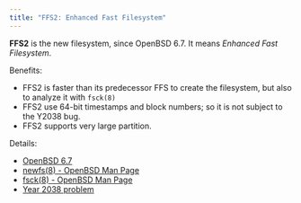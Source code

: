 ```yaml
---
title: "FFS2: Enhanced Fast Filesystem"
---
```


**FFS2** is the new filesystem, since OpenBSD 6.7. It means *Enhanced Fast 
Filesystem*.

Benefits: 

* FFS2 is faster than its predecessor FFS to create the filesystem, but 
	also to analyze it with `fsck(8)`
* FFS2 use 64-bit timestamps and block numbers; so it is not subject to 
	the Y2038 bug.
* FFS2 supports very large partition.

Details:
* [OpenBSD 6.7](https://www.openbsd.org/67.html)
* [newfs(8) - OpenBSD Man Page](https://man.openbsd.org/newfs.8)
* [fsck(8)  - OpenBSD Man Page](https://man.openbsd.org/fsck.8)
* [Year 2038 problem](https://en.wikipedia.org/wiki/Year_2038_problem)
